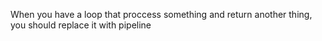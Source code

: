 When you have a loop that proccess something and return another thing, you should replace it with pipeline